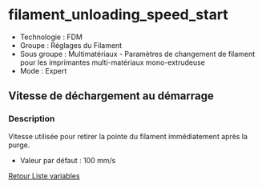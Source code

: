 # filament_unloading_speed_start

* Technologie : FDM
* Groupe : Réglages du Filament
* Sous groupe : Multimatériaux - Paramètres de changement de filament pour les imprimantes multi-matériaux mono-extrudeuse
* Mode : Expert

## Vitesse de déchargement au démarrage

### Description

Vitesse utilisée pour retirer la pointe du filament immédiatement après la purge.

* Valeur par défaut : 100 mm/s

[Retour Liste variables](variable_list.md)